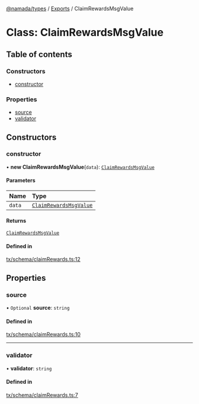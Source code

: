 [@namada/types](../README.md) / [Exports](../modules.md) / ClaimRewardsMsgValue

# Class: ClaimRewardsMsgValue

## Table of contents

### Constructors

- [constructor](ClaimRewardsMsgValue.md#constructor)

### Properties

- [source](ClaimRewardsMsgValue.md#source)
- [validator](ClaimRewardsMsgValue.md#validator)

## Constructors

### constructor

• **new ClaimRewardsMsgValue**(`data`): [`ClaimRewardsMsgValue`](ClaimRewardsMsgValue.md)

#### Parameters

| Name | Type |
| :------ | :------ |
| `data` | [`ClaimRewardsMsgValue`](ClaimRewardsMsgValue.md) |

#### Returns

[`ClaimRewardsMsgValue`](ClaimRewardsMsgValue.md)

#### Defined in

[tx/schema/claimRewards.ts:12](https://github.com/anoma/namada-interface/blob/48e796bf/packages/types/src/tx/schema/claimRewards.ts#L12)

## Properties

### source

• `Optional` **source**: `string`

#### Defined in

[tx/schema/claimRewards.ts:10](https://github.com/anoma/namada-interface/blob/48e796bf/packages/types/src/tx/schema/claimRewards.ts#L10)

___

### validator

• **validator**: `string`

#### Defined in

[tx/schema/claimRewards.ts:7](https://github.com/anoma/namada-interface/blob/48e796bf/packages/types/src/tx/schema/claimRewards.ts#L7)

